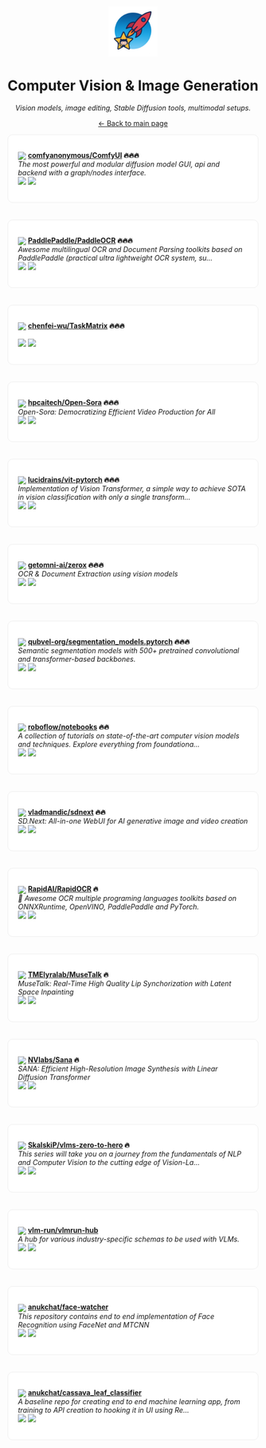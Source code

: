 <p align="center"><img src="../assets/awesome-logo.png" width="100" alt="Awesome Repos"/></p>
<h1 align="center">Computer Vision & Image Generation</h1>
<p align="center"><i>Vision models, image editing, Stable Diffusion tools, multimodal setups.</i></p>

<p align="center"><a href="../README.md">← Back to main page</a></p>

<div align="left" style="border:1px solid #eee; border-radius:10px; padding:18px 20px; background:#fff;">

<img src="https://avatars.githubusercontent.com/u/121283862?v=4" width="32" style="vertical-align:middle;"/> <strong><a href="https://github.com/comfyanonymous/ComfyUI">comfyanonymous/ComfyUI</a> 🔥🔥🔥</strong><br/>
<em>The most powerful and modular diffusion model GUI, api and backend with a graph/nodes interface.</em><br/>
<span>
<a href="https://github.com/comfyanonymous/ComfyUI/stargazers"><img src="https://img.shields.io/github/stars/comfyanonymous/ComfyUI?style=flat-square&labelColor=343b41"></a>
<a href="https://github.com/comfyanonymous/ComfyUI/network/members"><img src="https://img.shields.io/github/forks/comfyanonymous/ComfyUI?style=flat-square&labelColor=343b41"></a>
</span>
</div><br><br>

<div align="left" style="border:1px solid #eee; border-radius:10px; padding:18px 20px; background:#fff;">

<img src="https://avatars.githubusercontent.com/u/23534030?v=4" width="32" style="vertical-align:middle;"/> <strong><a href="https://github.com/PaddlePaddle/PaddleOCR">PaddlePaddle/PaddleOCR</a> 🔥🔥🔥</strong><br/>
<em>Awesome multilingual OCR and Document Parsing toolkits based on PaddlePaddle (practical ultra lightweight OCR system, su...</em><br/>
<span>
<a href="https://github.com/PaddlePaddle/PaddleOCR/stargazers"><img src="https://img.shields.io/github/stars/PaddlePaddle/PaddleOCR?style=flat-square&labelColor=343b41"></a>
<a href="https://github.com/PaddlePaddle/PaddleOCR/network/members"><img src="https://img.shields.io/github/forks/PaddlePaddle/PaddleOCR?style=flat-square&labelColor=343b41"></a>
</span>
</div><br><br>

<div align="left" style="border:1px solid #eee; border-radius:10px; padding:18px 20px; background:#fff;">

<img src="https://avatars.githubusercontent.com/u/17916698?v=4" width="32" style="vertical-align:middle;"/> <strong><a href="https://github.com/chenfei-wu/TaskMatrix">chenfei-wu/TaskMatrix</a> 🔥🔥🔥</strong><br/>
<em></em><br/>
<span>
<a href="https://github.com/chenfei-wu/TaskMatrix/stargazers"><img src="https://img.shields.io/github/stars/chenfei-wu/TaskMatrix?style=flat-square&labelColor=343b41"></a>
<a href="https://github.com/chenfei-wu/TaskMatrix/network/members"><img src="https://img.shields.io/github/forks/chenfei-wu/TaskMatrix?style=flat-square&labelColor=343b41"></a>
</span>
</div><br><br>

<div align="left" style="border:1px solid #eee; border-radius:10px; padding:18px 20px; background:#fff;">

<img src="https://avatars.githubusercontent.com/u/88699314?v=4" width="32" style="vertical-align:middle;"/> <strong><a href="https://github.com/hpcaitech/Open-Sora">hpcaitech/Open-Sora</a> 🔥🔥🔥</strong><br/>
<em>Open-Sora: Democratizing Efficient Video Production for All</em><br/>
<span>
<a href="https://github.com/hpcaitech/Open-Sora/stargazers"><img src="https://img.shields.io/github/stars/hpcaitech/Open-Sora?style=flat-square&labelColor=343b41"></a>
<a href="https://github.com/hpcaitech/Open-Sora/network/members"><img src="https://img.shields.io/github/forks/hpcaitech/Open-Sora?style=flat-square&labelColor=343b41"></a>
</span>
</div><br><br>

<div align="left" style="border:1px solid #eee; border-radius:10px; padding:18px 20px; background:#fff;">

<img src="https://avatars.githubusercontent.com/u/108653?v=4" width="32" style="vertical-align:middle;"/> <strong><a href="https://github.com/lucidrains/vit-pytorch">lucidrains/vit-pytorch</a> 🔥🔥🔥</strong><br/>
<em>Implementation of Vision Transformer, a simple way to achieve SOTA in vision classification with only a single transform...</em><br/>
<span>
<a href="https://github.com/lucidrains/vit-pytorch/stargazers"><img src="https://img.shields.io/github/stars/lucidrains/vit-pytorch?style=flat-square&labelColor=343b41"></a>
<a href="https://github.com/lucidrains/vit-pytorch/network/members"><img src="https://img.shields.io/github/forks/lucidrains/vit-pytorch?style=flat-square&labelColor=343b41"></a>
</span>
</div><br><br>

<div align="left" style="border:1px solid #eee; border-radius:10px; padding:18px 20px; background:#fff;">

<img src="https://avatars.githubusercontent.com/u/152649903?v=4" width="32" style="vertical-align:middle;"/> <strong><a href="https://github.com/getomni-ai/zerox">getomni-ai/zerox</a> 🔥🔥🔥</strong><br/>
<em>OCR & Document Extraction using vision models</em><br/>
<span>
<a href="https://github.com/getomni-ai/zerox/stargazers"><img src="https://img.shields.io/github/stars/getomni-ai/zerox?style=flat-square&labelColor=343b41"></a>
<a href="https://github.com/getomni-ai/zerox/network/members"><img src="https://img.shields.io/github/forks/getomni-ai/zerox?style=flat-square&labelColor=343b41"></a>
</span>
</div><br><br>

<div align="left" style="border:1px solid #eee; border-radius:10px; padding:18px 20px; background:#fff;">

<img src="https://avatars.githubusercontent.com/u/175308387?v=4" width="32" style="vertical-align:middle;"/> <strong><a href="https://github.com/qubvel-org/segmentation_models.pytorch">qubvel-org/segmentation_models.pytorch</a> 🔥🔥🔥</strong><br/>
<em>Semantic segmentation models with 500+ pretrained convolutional and transformer-based backbones.</em><br/>
<span>
<a href="https://github.com/qubvel-org/segmentation_models.pytorch/stargazers"><img src="https://img.shields.io/github/stars/qubvel-org/segmentation_models.pytorch?style=flat-square&labelColor=343b41"></a>
<a href="https://github.com/qubvel-org/segmentation_models.pytorch/network/members"><img src="https://img.shields.io/github/forks/qubvel-org/segmentation_models.pytorch?style=flat-square&labelColor=343b41"></a>
</span>
</div><br><br>

<div align="left" style="border:1px solid #eee; border-radius:10px; padding:18px 20px; background:#fff;">

<img src="https://avatars.githubusercontent.com/u/53104118?v=4" width="32" style="vertical-align:middle;"/> <strong><a href="https://github.com/roboflow/notebooks">roboflow/notebooks</a> 🔥🔥</strong><br/>
<em>A collection of tutorials on state-of-the-art computer vision models and techniques. Explore everything from foundationa...</em><br/>
<span>
<a href="https://github.com/roboflow/notebooks/stargazers"><img src="https://img.shields.io/github/stars/roboflow/notebooks?style=flat-square&labelColor=343b41"></a>
<a href="https://github.com/roboflow/notebooks/network/members"><img src="https://img.shields.io/github/forks/roboflow/notebooks?style=flat-square&labelColor=343b41"></a>
</span>
</div><br><br>

<div align="left" style="border:1px solid #eee; border-radius:10px; padding:18px 20px; background:#fff;">

<img src="https://avatars.githubusercontent.com/u/57876960?v=4" width="32" style="vertical-align:middle;"/> <strong><a href="https://github.com/vladmandic/sdnext">vladmandic/sdnext</a> 🔥🔥</strong><br/>
<em>SD.Next: All-in-one WebUI for AI generative image and video creation</em><br/>
<span>
<a href="https://github.com/vladmandic/sdnext/stargazers"><img src="https://img.shields.io/github/stars/vladmandic/sdnext?style=flat-square&labelColor=343b41"></a>
<a href="https://github.com/vladmandic/sdnext/network/members"><img src="https://img.shields.io/github/forks/vladmandic/sdnext?style=flat-square&labelColor=343b41"></a>
</span>
</div><br><br>

<div align="left" style="border:1px solid #eee; border-radius:10px; padding:18px 20px; background:#fff;">

<img src="https://avatars.githubusercontent.com/u/87350760?v=4" width="32" style="vertical-align:middle;"/> <strong><a href="https://github.com/RapidAI/RapidOCR">RapidAI/RapidOCR</a> 🔥</strong><br/>
<em>📄 Awesome OCR multiple programing languages toolkits based on ONNXRuntime, OpenVINO, PaddlePaddle and PyTorch.</em><br/>
<span>
<a href="https://github.com/RapidAI/RapidOCR/stargazers"><img src="https://img.shields.io/github/stars/RapidAI/RapidOCR?style=flat-square&labelColor=343b41"></a>
<a href="https://github.com/RapidAI/RapidOCR/network/members"><img src="https://img.shields.io/github/forks/RapidAI/RapidOCR?style=flat-square&labelColor=343b41"></a>
</span>
</div><br><br>

<div align="left" style="border:1px solid #eee; border-radius:10px; padding:18px 20px; background:#fff;">

<img src="https://avatars.githubusercontent.com/u/163981778?v=4" width="32" style="vertical-align:middle;"/> <strong><a href="https://github.com/TMElyralab/MuseTalk">TMElyralab/MuseTalk</a> 🔥</strong><br/>
<em>MuseTalk: Real-Time High Quality Lip Synchorization with Latent Space Inpainting</em><br/>
<span>
<a href="https://github.com/TMElyralab/MuseTalk/stargazers"><img src="https://img.shields.io/github/stars/TMElyralab/MuseTalk?style=flat-square&labelColor=343b41"></a>
<a href="https://github.com/TMElyralab/MuseTalk/network/members"><img src="https://img.shields.io/github/forks/TMElyralab/MuseTalk?style=flat-square&labelColor=343b41"></a>
</span>
</div><br><br>

<div align="left" style="border:1px solid #eee; border-radius:10px; padding:18px 20px; background:#fff;">

<img src="https://avatars.githubusercontent.com/u/2695301?v=4" width="32" style="vertical-align:middle;"/> <strong><a href="https://github.com/NVlabs/Sana">NVlabs/Sana</a> 🔥</strong><br/>
<em>SANA: Efficient High-Resolution Image Synthesis with Linear Diffusion Transformer</em><br/>
<span>
<a href="https://github.com/NVlabs/Sana/stargazers"><img src="https://img.shields.io/github/stars/NVlabs/Sana?style=flat-square&labelColor=343b41"></a>
<a href="https://github.com/NVlabs/Sana/network/members"><img src="https://img.shields.io/github/forks/NVlabs/Sana?style=flat-square&labelColor=343b41"></a>
</span>
</div><br><br>

<div align="left" style="border:1px solid #eee; border-radius:10px; padding:18px 20px; background:#fff;">

<img src="https://avatars.githubusercontent.com/u/26109316?v=4" width="32" style="vertical-align:middle;"/> <strong><a href="https://github.com/SkalskiP/vlms-zero-to-hero">SkalskiP/vlms-zero-to-hero</a> 🔥</strong><br/>
<em>This series will take you on a journey from the fundamentals of NLP and Computer Vision to the cutting edge of Vision-La...</em><br/>
<span>
<a href="https://github.com/SkalskiP/vlms-zero-to-hero/stargazers"><img src="https://img.shields.io/github/stars/SkalskiP/vlms-zero-to-hero?style=flat-square&labelColor=343b41"></a>
<a href="https://github.com/SkalskiP/vlms-zero-to-hero/network/members"><img src="https://img.shields.io/github/forks/SkalskiP/vlms-zero-to-hero?style=flat-square&labelColor=343b41"></a>
</span>
</div><br><br>

<div align="left" style="border:1px solid #eee; border-radius:10px; padding:18px 20px; background:#fff;">

<img src="https://avatars.githubusercontent.com/u/188105732?v=4" width="32" style="vertical-align:middle;"/> <strong><a href="https://github.com/vlm-run/vlmrun-hub">vlm-run/vlmrun-hub</a> </strong><br/>
<em>A hub for various industry-specific schemas to be used with VLMs.</em><br/>
<span>
<a href="https://github.com/vlm-run/vlmrun-hub/stargazers"><img src="https://img.shields.io/github/stars/vlm-run/vlmrun-hub?style=flat-square&labelColor=343b41"></a>
<a href="https://github.com/vlm-run/vlmrun-hub/network/members"><img src="https://img.shields.io/github/forks/vlm-run/vlmrun-hub?style=flat-square&labelColor=343b41"></a>
</span>
</div><br><br>

<div align="left" style="border:1px solid #eee; border-radius:10px; padding:18px 20px; background:#fff;">

<img src="https://avatars.githubusercontent.com/u/12553211?v=4" width="32" style="vertical-align:middle;"/> <strong><a href="https://github.com/anukchat/face-watcher">anukchat/face-watcher</a> </strong><br/>
<em>This repository contains end to end implementation of Face Recognition using FaceNet and MTCNN</em><br/>
<span>
<a href="https://github.com/anukchat/face-watcher/stargazers"><img src="https://img.shields.io/github/stars/anukchat/face-watcher?style=flat-square&labelColor=343b41"></a>
<a href="https://github.com/anukchat/face-watcher/network/members"><img src="https://img.shields.io/github/forks/anukchat/face-watcher?style=flat-square&labelColor=343b41"></a>
</span>
</div><br><br>

<div align="left" style="border:1px solid #eee; border-radius:10px; padding:18px 20px; background:#fff;">

<img src="https://avatars.githubusercontent.com/u/12553211?v=4" width="32" style="vertical-align:middle;"/> <strong><a href="https://github.com/anukchat/cassava_leaf_classifier">anukchat/cassava_leaf_classifier</a> </strong><br/>
<em>A baseline repo for creating end to end machine learning app, from training to API creation to hooking it in UI using Re...</em><br/>
<span>
<a href="https://github.com/anukchat/cassava_leaf_classifier/stargazers"><img src="https://img.shields.io/github/stars/anukchat/cassava_leaf_classifier?style=flat-square&labelColor=343b41"></a>
<a href="https://github.com/anukchat/cassava_leaf_classifier/network/members"><img src="https://img.shields.io/github/forks/anukchat/cassava_leaf_classifier?style=flat-square&labelColor=343b41"></a>
</span>
</div><br><br>

